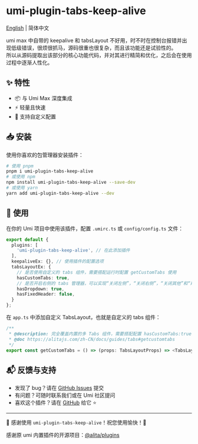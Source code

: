 # umi-plugin-tabs-keep-alive

[English](./README.EN.md) | 简体中文


umi max 中自带的 keepalive 和 tabsLayout 不好用，时不时在控制台报错并出现低级错误，很烦很抓马，源码很重也很复杂，而且该功能还是试验性的。  
所以从源码提取出该部分的核心功能代码，并对其进行精简和优化，之后会在使用过程中逐渐人性化。

## ✨ 特性

- 📦 与 Umi Max 深度集成
- ⚡ 轻量且快速
- 🔧 支持自定义配置

## 📥 安装

使用你喜欢的包管理器安装插件：

```bash
# 使用 pnpm
pnpm i umi-plugin-tabs-keep-alive
# 或使用 npm
npm install umi-plugin-tabs-keep-alive --save-dev
# 或使用 yarn
yarn add umi-plugin-tabs-keep-alive --dev
````

## 🔨 使用

在你的 Umi 项目中使用该插件，配置 `.umirc.ts` 或 `config/config.ts` 文件：

```ts
export default {
  plugins: [
    'umi-plugin-tabs-keep-alive', // 在此添加插件
  ],
  keepaliveEx: {}, // 使用插件的配置选项
  tabsLayoutEx: {
    // 是否使用自定义的 tabs 组件，需要搭配运行时配置 getCustomTabs 使用
    hasCustomTabs: true,
    // 是否开启右侧的 tabs 管理器，可以实现“关闭左侧”，“关闭右侧”，“关闭其他”和“刷新”等功能。
    hasDropdown: true,
    hasFixedHeader: false,
  }
};
```

在 `app.ts` 中添加自定义 TabsLayout，也就是自定义的 tabs 组件：

```ts
/**
 * @description: 完全覆盖内置的多 Tabs 组件，需要搭配配置 hasCustomTabs:true 使用
 * @doc https://alitajs.com/zh-CN/docs/guides/tabs#getcustomtabs
 */
export const getCustomTabs = () => (props: TabsLayoutProps) => <TabsLayout {...props} />
```

## 📬 反馈与支持

* 发现了 bug？请在 [GitHub Issues](https://github.com/aiyoudiao/umi-plugin-tabs-keep-alive/issues) 提交
* 有问题？可随时联系我们或在 Umi 社区提问
* 喜欢这个插件？请在 [GitHub](https://github.com/aiyoudiao/umi-plugin-tabs-keep-alive) 给它 ⭐️

---

🌟 感谢使用 `umi-plugin-tabs-keep-alive`！祝您使用愉快！🎉

感谢原 umi 内置插件的开源项目：[@alita/plugins](https://github.com/alitajs/alita/tree/master/packages/plugins)
